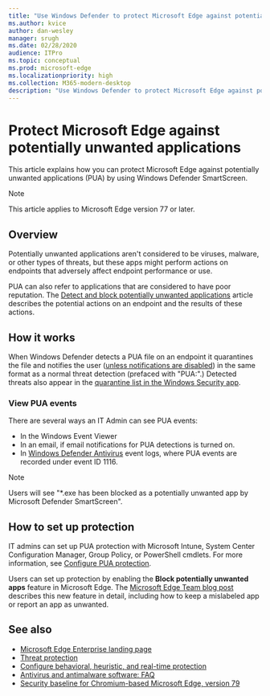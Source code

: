 ```yaml
---
title: "Use Windows Defender to protect Microsoft Edge against potentially unwanted applications"
ms.author: kvice
author: dan-wesley
manager: srugh
ms.date: 02/28/2020
audience: ITPro
ms.topic: conceptual
ms.prod: microsoft-edge
ms.localizationpriority: high
ms.collection: M365-modern-desktop
description: "Use Windows Defender to protect Microsoft Edge against potentially unwanted applications"
---
```


# Protect Microsoft Edge against potentially unwanted applications

This article explains how you can protect Microsoft Edge against potentially unwanted applications (PUA) by using Windows Defender SmartScreen.

> [!NOTE]
> This article applies to Microsoft Edge version 77 or later.

## Overview

Potentially unwanted applications aren't considered to be viruses, malware, or other types of threats, but these apps might perform actions on endpoints that adversely affect endpoint performance or use.
  
PUA can also refer to applications that are considered to have poor reputation. The [Detect and block potentially unwanted applications](https://docs.microsoft.com/windows/security/threat-protection/windows-defender-antivirus/detect-block-potentially-unwanted-apps-windows-defender-antivirus) article describes the potential actions on an endpoint and the results of these actions.

## How it works

When Windows Defender detects a PUA file on an endpoint it quarantines the file and notifies the user ([unless notifications are disabled](https://docs.microsoft.com/windows/security/threat-protection/windows-defender-antivirus/configure-notifications-windows-defender-antivirus)) in the same format as a normal threat detection (prefaced with "PUA:".) Detected threats also appear in the [quarantine list in the Windows Security app](https://docs.microsoft.com/windows/security/threat-protection/windows-defender-antivirus/windows-defender-security-center-antivirus#detection-history).

### View PUA events

There are several ways an IT Admin can see PUA events:

- In the Windows Event Viewer
- In an email, if email notifications for PUA detections is turned on.
- In [Windows Defender Antivirus](https://docs.microsoft.com/windows/security/threat-protection/windows-defender-antivirus/troubleshoot-windows-defender-antivirus) event logs, where PUA events are recorded under event ID 1116.

> [!NOTE]
> Users will see "*.exe has been blocked as a potentially unwanted app by Microsoft Defender SmartScreen".

## How to set up protection

IT admins can set up PUA protection with Microsoft Intune, System Center Configuration Manager, Group Policy, or PowerShell cmdlets. For more information, see [Configure PUA protection](https://docs.microsoft.com/windows/security/threat-protection/windows-defender-antivirus/detect-block-potentially-unwanted-apps-windows-defender-antivirus#configure-pua-protection).

Users can set up protection by enabling the **Block potentially unwanted apps** feature in Microsoft Edge. The [Microsoft Edge Team blog post](https://blogs.windows.com/msedgedev/2020/02/27/protecting-users-potentially-unwanted-apps/) describes this new feature in detail, including how to keep a mislabeled app or report an app as unwanted.

## See also

- [Microsoft Edge Enterprise landing page](https://aka.ms/EdgeEnterprise)
- [Threat protection](https://docs.microsoft.com/windows/security/threat-protection/index)
- [Configure behavioral, heuristic, and real-time protection](https://docs.microsoft.com/windows/security/threat-protection/windows-defender-antivirus/configure-protection-features-windows-defender-antivirus)
- [Antivirus and antimalware software: FAQ](https://support.microsoft.com/help/4466972/windows-10-antivirus-and-antimalware-software-faq)
- [Security baseline for Chromium-based Microsoft Edge, version 79](https://techcommunity.microsoft.com/t5/microsoft-security-baselines/security-baseline-final-for-chromium-based-microsoft-edge/ba-p/1111863)
